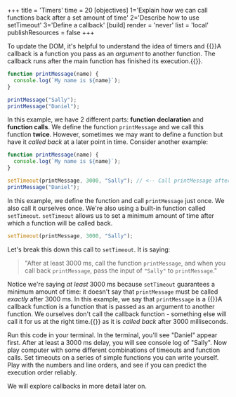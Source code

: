 +++
title = 'Timers'
time = 20
[objectives]
    1='Explain how we can call functions back after a set amount of time'
    2='Describe how to use setTimeout'
    3='Define a callback'
[build]
  render = 'never'
  list = 'local'
  publishResources = false
+++

To update the DOM, it's helpful to understand the idea of timers and {{<tooltip title="callbacks">}}A callback is a function you pass as an _argument_ to another function. The callback runs after the main function has finished its execution.{{</tooltip>}}.

```js
function printMessage(name) {
  console.log(`My name is ${name}`);
}

printMessage("Sally");
printMessage("Daniel");
```

In this example, we have 2 different parts: **function declaration** and **function calls**. We define the function `printMessage` and we call this function **twice**. However, sometimes we may want to define a function but have it _called back_ at a later point in time. Consider another example:

```js
function printMessage(name) {
  console.log(`My name is ${name}`);
}

setTimeout(printMessage, 3000, "Sally"); // <-- Call printMessage after at least 3000ms, with the argument "Sally"
printMessage("Daniel");
```

In this example, we define the function and call `printMessage` just once. We also call it ourselves once. We're also using a built-in function called `setTimeout`. `setTimeout` allows us to set a minimum amount of time after which a function will be called back.

```js
setTimeout(printMessage, 3000, "Sally");
```

Let's break this down this call to `setTimeout`. It is saying:

> "After at least 3000 ms, call the function `printMessage`, and when you call back `printMessage`, pass the input of `"Sally"` to `printMessage`."

Notice we're saying _at least_ 3000 ms because `setTimeout` guarantees a minimum amount of time: it doesn't say that `printMessage` must be called _exactly_ after 3000 ms. In this example, we say that `printMessage` is a {{<tooltip title="callback function">}}A callback function is a function that is passed as an argument to another function. We ourselves don't call the callback function - something else will call it for us at the right time.{{</tooltip>}} as it is _called back_ after 3000 milliseconds.

Run this code in your terminal. In the terminal, you'll see "Daniel" appear first. After at least a 3000 ms delay, you will see console log of "Sally". Now play computer with some different combinations of timeouts and function calls. Set timeouts on a series of simple functions you can write yourself. Play with the numbers and line orders, and see if you can predict the execution order reliably.

We will explore callbacks in more detail later on.
